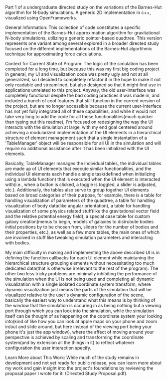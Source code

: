 
Part 1 of a undergraduate directed study on the variations of the Barnes-Hut algorithm for N-body simulations. A generic 2D implementation in c++, visualized using OpenFrameworks.




General Information: This collection of code constitutes a specific implementation of the Barnes-Hut approximation algorithm for gravitational N-body simulations, utilizing a generic pointer-based quadtree. This version represents one variant among several explored in a broader directed study focused on the different implementations of the Barnes-Hut algortihmic technique for approximating force calculations.

Context for Current State of Program: The logic of the simulation has been completed for a long time, but because this was my first big coding project in general, my UI and visualization code was pretty ugly and not at all generalized, so I decided to completely refactor it in the hope to make it not only readable and streamlined, but also designed so that it might find use in applications unrelated to this project. Anyway, the old user-interface was completely functional despite the bad coding practices it was made in, and included a bunch of cool features that still function in the current version of the project, but are no longer accessible because the current user-interface has not yet fully integrated all of these capabilities, and while it would not take very long to add the code for all these functionalities(much quicker than typing out this readme), I'm focused on redesigning the way the UI interacts with the simulation at large, with my end goal centered around achieving a modularized implementation of the UI elements in a hierarchical structure of element management such that a single instantation of a 'TableManager' object will be responsible for all UI in the simulation and will require no additional assistance after it has been initialized with the UI elements.

Basically, TableManager manages the individual tables, the individual tables are made up of UI elements that execute similar functionalities, and the individual UI elements each handle a single task(defined when initializing using a lambda function) that is executed when the UI element is interacted with(i.e., when a button is clicked, a toggle is toggled, a slider is adjusted, etc.). Additionally, the tables also serve to group together UI elements based on broad categories of their purpose, for example, there is a table for handling visualization of parameters of the quadtree, a table for handling visualization of body data(like angular orientation), a table for handling visualization of some physics related stuff(like the gravitational vector field and the relative potential energy field), a special case table for custom galaxy creation(menus to begin, models of galaxies to distrubute bodies initial positions by to be chosen from, sliders for the number of bodies and their properties, etc.), as well as a few more tables, the main ones of which are involved in stuff like tweaking simulation parameters and interacting with bodies.

My main difficulty in making and implementing the above described UI is in defining the function callbacks for each UI element while maintaning the hierarchical structure grouping elements without necessitating too much dedicated data(that is otherwise irrelevant to the rest of the program). The other two less tricky problems are minimally inhibiting the performance of the simulation when the UI is not being used and completing all dynamic visualization with a single isolated coordinate system transform, where dynamic visualization just means the parts of the simulation that will be visualized relative to the user's dynamic configuration of the scene, basically the easiest way to understand what this means is by thinking of the window that the simulation is occuring in as being nothing but a viewing port through which you can look into the simulation, while the simulation itself can be thought of as happening on the coordinate system your looking into(kind of like how you can look at apple maps on your phone and zoom in/out and slide around, but here instead of the viewing port being your phone it's just the app window), where the affect of moving around your perspective is achieved by scaling and transforming the coordinate system(and by extension all the things in it) to reflect whatever configuration the user interaction specify.

Learn More about This Work: While much of the study remains in development and not yet ready for public release, you can learn more about my work and gain insight into the project's foundations by reviewing the proposal paper I wrote for it: (Directed Study Proposal.pdf).
